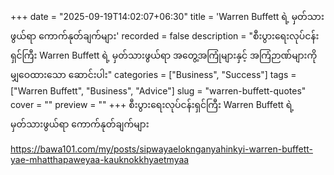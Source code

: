 +++
date = "2025-09-19T14:02:07+06:30"
title = 'Warren Buffett ရဲ့ မှတ်သားဖွယ်ရာ ကောက်နုတ်ချက်များ'
recorded = false
description = "စီးပွားရေးလုပ်ငန်းရှင်ကြီး Warren Buffett ရဲ့ မှတ်သားဖွယ်ရာ အတွေ့အကြုံများနှင့် အကြံဉာဏ်များကို မျှဝေထားသော ဆောင်းပါး"
categories = ["Business", "Success"]
tags = ["Warren Buffett", "Business", "Advice"]
slug = "warren-buffett-quotes"
cover = ""
preview = ""
+++
စီးပွားရေးလုပ်ငန်းရှင်ကြီး Warren Buffett ရဲ့ မှတ်သားဖွယ်ရာ ကောက်နုတ်ချက်များ

https://bawa101.com/my/posts/sipwayaeloknganyahinkyi-warren-buffett-yae-mhatthapaweyaa-kauknokkhyaetmyaa